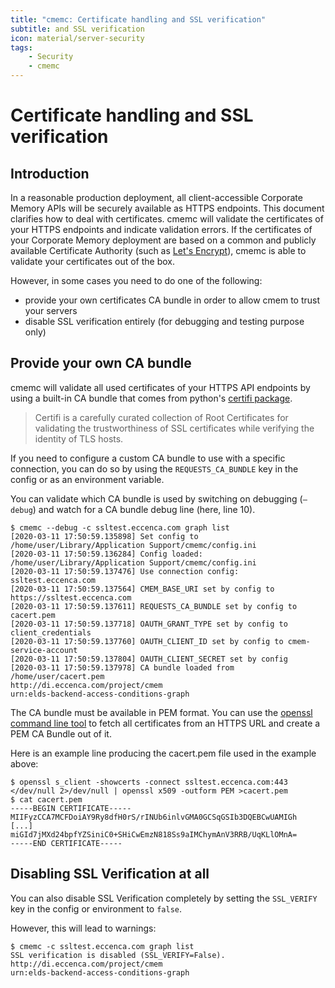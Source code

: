 ```yaml
---
title: "cmemc: Certificate handling and SSL verification"
subtitle: and SSL verification
icon: material/server-security
tags:
    - Security
    - cmemc
---
```

# Certificate handling and SSL verification

## Introduction

In a reasonable production deployment, all client-accessible Corporate Memory APIs will be securely available as HTTPS endpoints.
This document clarifies how to deal with certificates.
cmemc will validate the certificates of your HTTPS endpoints and indicate validation errors.
If the certificates of your Corporate Memory deployment are based on a common and publicly available Certificate Authority (such as [Let's Encrypt](https://letsencrypt.org/)), cmemc is able to validate your certificates out of the box.

However, in some cases you need to do one of the following:

- provide your own certificates CA bundle in order to allow cmem to trust your servers
- disable SSL verification entirely (for debugging and testing purpose only)

## Provide your own CA bundle

cmemc will validate all used certificates of your HTTPS API endpoints by using a built-in CA bundle that comes from python's [certifi package](https://pypi.org/project/certifi/).

> Certifi is a carefully curated collection of Root Certificates for validating the trustworthiness of SSL certificates while verifying the identity of TLS hosts.

If you need to configure a custom CA bundle to use with a specific connection, you can do so by using the `REQUESTS_CA_BUNDLE` key in the config or as an environment variable.

You can validate which CA bundle is used by switching on debugging (`–debug`) and watch for a CA bundle debug line (here, line 10).

``` shell-session title="using the debug mode to watch for the CA bundle"
$ cmemc --debug -c ssltest.eccenca.com graph list
[2020-03-11 17:50:59.135898] Set config to /home/user/Library/Application Support/cmemc/config.ini
[2020-03-11 17:50:59.136284] Config loaded: /home/user/Library/Application Support/cmemc/config.ini
[2020-03-11 17:50:59.137476] Use connection config: ssltest.eccenca.com
[2020-03-11 17:50:59.137564] CMEM_BASE_URI set by config to https://ssltest.eccenca.com
[2020-03-11 17:50:59.137611] REQUESTS_CA_BUNDLE set by config to cacert.pem
[2020-03-11 17:50:59.137718] OAUTH_GRANT_TYPE set by config to client_credentials
[2020-03-11 17:50:59.137760] OAUTH_CLIENT_ID set by config to cmem-service-account
[2020-03-11 17:50:59.137804] OAUTH_CLIENT_SECRET set by config
[2020-03-11 17:50:59.137978] CA bundle loaded from /home/user/cacert.pem
http://di.eccenca.com/project/cmem
urn:elds-backend-access-conditions-graph
```

The CA bundle must be available in PEM format.
You can use the [openssl command line tool](https://www.openssl.org/) to fetch all certificates from an HTTPS URL and create a PEM CA Bundle out of it.

Here is an example line producing the cacert.pem file used in the example above:

``` shell-session
$ openssl s_client -showcerts -connect ssltest.eccenca.com:443 </dev/null 2>/dev/null | openssl x509 -outform PEM >cacert.pem
$ cat cacert.pem
-----BEGIN CERTIFICATE-----
MIIFyzCCA7MCFDoiAY9Ry8dfH0rS/rINUb6inlvGMA0GCSqGSIb3DQEBCwUAMIGh
[...]
miGId7jMXd24bpfYZSiniC0+SHiCwEmzN818Ss9aIMChymAnV3RRB/UqKLlOMnA=
-----END CERTIFICATE-----
```

## Disabling SSL Verification at all

You can also disable SSL Verification completely by setting the `SSL_VERIFY` key in the config or environment to `false`.

However, this will lead to warnings:
``` shell-session
$ cmemc -c ssltest.eccenca.com graph list
SSL verification is disabled (SSL_VERIFY=False).
http://di.eccenca.com/project/cmem
urn:elds-backend-access-conditions-graph
```

